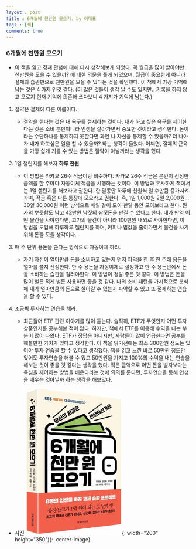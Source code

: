 ```yaml
---
layout : post
title : 6개월에 천만원 모으기. by 이대표
tags : [책]
comments: true
---
```


### 6개월에 천만원 모으기
- 이 책을 읽고 경제 관념에 대해 다시 생각해보게 되었다. 꼭 월급을 많이 받아야만 천만원을 모을 수 있을까? 에 대한 의문을 풀게 되었으며, 월급이 중요한게 아니라 절제의 습관만으로 천만원을 모을 수 있다는 것을 확인했다. 이 책에서 가장 기억에 남는 것은 4 가지 인것 같다. (더 많은 것들이 생각 날 수도 있지만.. 기록을 하지 않고 오로지 현재 기억에 의존해 쓰다보니 4 가지가 기억에 남는다.)

 1. 절약은 절제에 다른 이름이다.
    - 절약을 한다는 것은 내 욕구를 절제하는 것이다. 내가 하고 싶은 욕구를 제어한다는 것은 소비 뿐만아니라 인생을 살아가면서 중요한 것이라고 생각한다. 돈이라는 수단하나를 통제하지 못한다면 과연 나 자신을 통제할 수 있을까? 더 나아가 내가 하고싶은 일을 할 수 있을까? 하는 생각이 들었다. 어쩌면, 절제의 근육을 가장 쉽게 기를 수 있는 방법은 절약이 아닐까라는 생각을 했다.

 2. 1일 챌린지를 해보자 **하루 천원**
    - 이 방법은 카카오 26주 적금이랑 비슷하다. 카카오 26주 적금은 본인이 선정한 금액을 한 주마다 자동이체 적금을 시행하는 것이다. 이 방법과 유사하게 책에서는 1일 첼린지를 해보라고 권한다. 한 달동안 하루에 천원씩 일 수만큼 증가시켜가며, 적금 혹은 다른 통장에 모으라고 권한다. 즉, 1일 1,000원 2일 2,000원... 30일 30,000원 이런 방식으로 매일 같이 모아 한달 동안 모아보라고 한다. 뭔가의 뿌듯함도 남고 42만원 남짓의 쌈짓돈을 만질 수 있다고 한다. 내가 만약 어떤 물건을 사야한다면, 고가의 물건이 아니라 100만원 내외로 사야한다면, 이 방법을 도입해 하루하루 첼린지를 하며, 커피나 밥값을 줄여가면서 물건을 사기 위해 돈을 모을 생각이다. 

 3. 매 주 단위 용돈을 쓴다는 방식으로 자동이체 하라.
    - 자기 자신이 얼마만큼 돈을 소비하고 있는지 먼저 파악을 한 후 한 주에 용돈을 얼마를 쓸지 선정한다. 한 주 용돈을 자동이체로 설정하고  한 주 용돈안에서 돈을 소비하는 습관을 길러야한다. 이 방법이 정말 좋은 것 같다. 이 방법은 돈을 많이 벌든 적게 벌든 사용하면 좋을 것 같다. 나의 소비 패턴을 가시적으로 분석해 내가 얼마만큼의 돈으로 살아갈 수 있는지 파악할 수 있고 또 절제하는 연습을 할 수 있다. 

 4. 조금씩 투자하는 연습을 해라.
    - 최근들어 ETF 관련 이야기를 많이 듣는다. 솔직히, ETF가 무엇인지 어떤 투자 상품인지를 공부해본 적이 없다. 하지만, 책에서 ETF를 이용해 수익을 내는 부분이 많이 나왔다. ETF가 정답은 아니지만, 사람들이 많이 언급한다면 공부를 해볼만한 가치가 있다고 생각한다. 이 책을 읽기전에는 최소 300만원 정도는 있어야 투자 연습을 할 수 있다고 생각했다. 책을 읽고 느낀 바로 50만원 정도만 있어도 투자연습을 해볼 수 있고 50만원을 가지고 100%의 수익을 내는 연습을 해보는 것이 좋을 것 같다는 생각을 했다. 적은 금액으로 어떤 돈을 벌자보다는 욕심을 제어하는 방법을 배운다라는 것에 의의를 둔다면, 투자연습을 통해 인생을 배우는 것아닐까 하는 생각을 해보았다.


- 사진 ![6개월에 천만원 모으기](../images/61000.jpeg){: width="200" height="350"){: .center-image}
